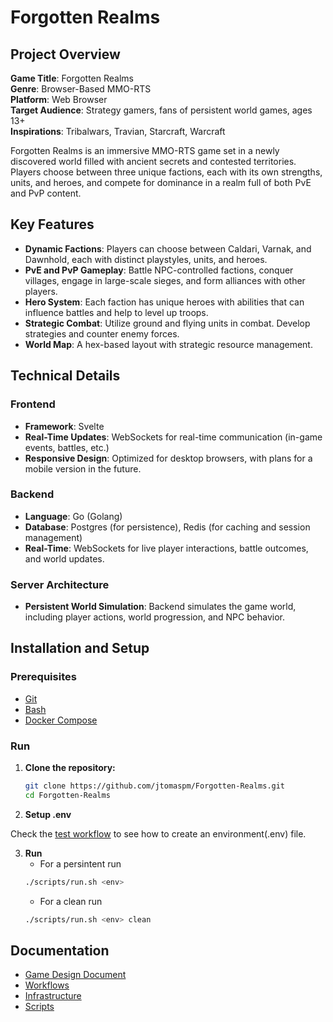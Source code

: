 # Forgotten Realms

## Project Overview

**Game Title**: Forgotten Realms  
**Genre**:  Browser-Based MMO-RTS  
**Platform**: Web Browser  
**Target Audience**: Strategy gamers, fans of persistent world games, ages 13+   
**Inspirations**: Tribalwars, Travian, Starcraft, Warcraft  

Forgotten Realms is an immersive MMO-RTS game set in a newly discovered world filled with ancient secrets and contested territories. Players choose between three unique factions, each with its own strengths, units, and heroes, and compete for dominance in a realm full of both PvE and PvP content.

## Key Features

* **Dynamic Factions**: Players can choose between Caldari, Varnak, and Dawnhold, each with distinct playstyles, units, and heroes.
* **PvE and PvP Gameplay**: Battle NPC-controlled factions, conquer villages, engage in large-scale sieges, and form alliances with other players.
* **Hero System**: Each faction has unique heroes with abilities that can influence battles and help to level up troops.
* **Strategic Combat**: Utilize ground and flying units in combat. Develop strategies and counter enemy forces.
* **World Map**: A hex-based layout with strategic resource management.

## Technical Details

### Frontend
* **Framework**: Svelte
* **Real-Time Updates**: WebSockets for real-time communication (in-game events, battles, etc.)
* **Responsive Design**: Optimized for desktop browsers, with plans for a mobile version in the future.

### Backend
* **Language**: Go (Golang)
* **Database**: Postgres (for persistence), Redis (for caching and session management)
* **Real-Time**: WebSockets for live player interactions, battle outcomes, and world updates.

### Server Architecture
* **Persistent World Simulation**: Backend simulates the game world, including player actions, world progression, and NPC behavior.

## Installation and Setup

### Prerequisites

* [Git](https://git-scm.com/)
* [Bash](https://www.gnu.org/software/bash/)
* [Docker Compose](https://docs.docker.com/compose/)

### Run

1. **Clone the repository:**
    ```bash
    git clone https://github.com/jtomaspm/Forgotten-Realms.git 
    cd Forgotten-Realms
    ```

2. **Setup .env**

Check the [test workflow](https://github.com/jtomaspm/Forgotten-Realms/blob/main/.github/workflows/docker-image.yml) to see how to create an environment(.env) file.

3. **Run**
    * For a persintent run
    ```bash
    ./scripts/run.sh <env>
    ```
    * For a clean run
    ```bash
    ./scripts/run.sh <env> clean
    ```

## Documentation

* [Game Design Document](https://github.com/jtomaspm/Forgotten-Realms/blob/main/documentation/game_design/game_design.md)
* [Workflows](https://github.com/jtomaspm/SimplifiedCrafter/blob/main/documentation/workflows.md)
* [Infrastructure](https://github.com/jtomaspm/SimplifiedCrafter/blob/main/documentation/infrastructure.md)
* [Scripts](https://github.com/jtomaspm/SimplifiedCrafter/blob/main/documentation/scripts.md)